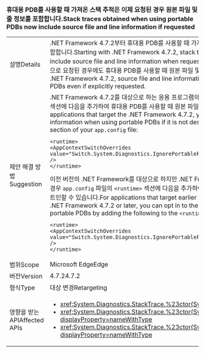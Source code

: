### <a name="stack-traces-obtained-when-using-portable-pdbs-now-include-source-file-and-line-information-if-requested"></a><span data-ttu-id="fb9b2-101">휴대용 PDB를 사용할 때 가져온 스택 추적은 이제 요청된 경우 원본 파일 및 줄 정보를 포함합니다.</span><span class="sxs-lookup"><span data-stu-id="fb9b2-101">Stack traces obtained when using portable PDBs now include source file and line information if requested</span></span>

|   |   |
|---|---|
|<span data-ttu-id="fb9b2-102">설명</span><span class="sxs-lookup"><span data-stu-id="fb9b2-102">Details</span></span>|<span data-ttu-id="fb9b2-103">.NET Framework 4.7.2부터 휴대용 PDB를 사용할 때 가져온 스택 추적은 요청된 경우 원본 파일 및 줄 정보를 포함합니다.</span><span class="sxs-lookup"><span data-stu-id="fb9b2-103">Starting with .NET Framework 4.7.2, stack traces obtained when using portable PDBs include source file and line information when requested.</span></span> <span data-ttu-id="fb9b2-104">.NET Framework 4.7.2 이전 버전에서 명시적으로 요청된 경우에도 휴대용 PDB를 사용할 때 원본 파일 및 줄 정보를 사용할 수 없습니다.</span><span class="sxs-lookup"><span data-stu-id="fb9b2-104">In versions prior to .NET Framework 4.7.2, source file and line information would be unavailable when using portable PDBs even if explicitly requested.</span></span>|
|<span data-ttu-id="fb9b2-105">제안 해결 방법</span><span class="sxs-lookup"><span data-stu-id="fb9b2-105">Suggestion</span></span>|<span data-ttu-id="fb9b2-106">.NET Framework 4.7.2를 대상으로 하는 응용 프로그램의 경우, 필요하지 않으면 <code>app.config</code> 파일의 <code>&lt;runtime&gt;</code> 섹션에 다음을 추가하여 휴대용 PDB를 사용할 때 원본 파일 및 줄 정보를 옵트아웃할 수 있습니다.</span><span class="sxs-lookup"><span data-stu-id="fb9b2-106">For applications that target the .NET Framework 4.7.2, you can opt out of the source file and line information when using portable PDBs if it is not desirable by adding the following to the <code>&lt;runtime&gt;</code> section of your <code>app.config</code> file:</span></span><pre><code class="lang-xml">&lt;runtime&gt;&#13;&#10;&lt;AppContextSwitchOverrides value=&quot;Switch.System.Diagnostics.IgnorePortablePDBsInStackTraces=true&quot; /&gt;&#13;&#10;&lt;/runtime&gt;&#13;&#10;</code></pre><span data-ttu-id="fb9b2-107">이전 버전의 .NET Framework를 대상으로 하지만 .NET Framework 4.7.2 이상에서 실행되는 응용 프로그램의 경우 <code>app.config</code> 파일의 <code>&lt;runtime&gt;</code> 섹션에 다음을 추가하여 휴대용 PDB를 사용할 때 원본 파일 및 줄 정보를 옵트인할 수 있습니다.</span><span class="sxs-lookup"><span data-stu-id="fb9b2-107">For applications that target earlier versions of the .NET Framework but run on the .NET Framework 4.7.2 or later, you can opt in to the source file and line information when using portable PDBs by adding the following to the <code>&lt;runtime&gt;</code> section of your <code>app.config</code> file:</span></span><pre><code class="lang-xml">&lt;runtime&gt;&#13;&#10;&lt;AppContextSwitchOverrides value=&quot;Switch.System.Diagnostics.IgnorePortablePDBsInStackTraces=false&quot; /&gt;&#13;&#10;&lt;/runtime&gt;&#13;&#10;</code></pre>|
|<span data-ttu-id="fb9b2-108">범위</span><span class="sxs-lookup"><span data-stu-id="fb9b2-108">Scope</span></span>|<span data-ttu-id="fb9b2-109">Microsoft Edge</span><span class="sxs-lookup"><span data-stu-id="fb9b2-109">Edge</span></span>|
|<span data-ttu-id="fb9b2-110">버전</span><span class="sxs-lookup"><span data-stu-id="fb9b2-110">Version</span></span>|<span data-ttu-id="fb9b2-111">4.7.2</span><span class="sxs-lookup"><span data-stu-id="fb9b2-111">4.7.2</span></span>|
|<span data-ttu-id="fb9b2-112">형식</span><span class="sxs-lookup"><span data-stu-id="fb9b2-112">Type</span></span>|<span data-ttu-id="fb9b2-113">대상 변경</span><span class="sxs-lookup"><span data-stu-id="fb9b2-113">Retargeting</span></span>|
|<span data-ttu-id="fb9b2-114">영향을 받는 API</span><span class="sxs-lookup"><span data-stu-id="fb9b2-114">Affected APIs</span></span>|<ul><li><xref:System.Diagnostics.StackTrace.%23ctor(System.Boolean)?displayProperty=nameWithType></li><li><xref:System.Diagnostics.StackTrace.%23ctor(System.Exception,System.Boolean)?displayProperty=nameWithType><li><xref:System.Diagnostics.StackTrace.%23ctor(System.Exception,System.Int32,System.Boolean)?displayProperty=nameWithType></li></ul>|

